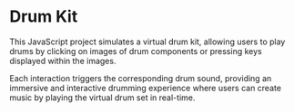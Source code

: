 # Drum Kit

This JavaScript project simulates a virtual drum kit, allowing users to play drums by clicking on images of drum components or pressing keys displayed within the images. 

Each interaction triggers the corresponding drum sound, providing an immersive and interactive drumming experience where users can create music by playing the virtual drum set in real-time.
